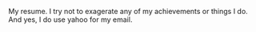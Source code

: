 My resume. I try not to exagerate any of my achievements or things I do. And
yes, I do use yahoo for my email.

